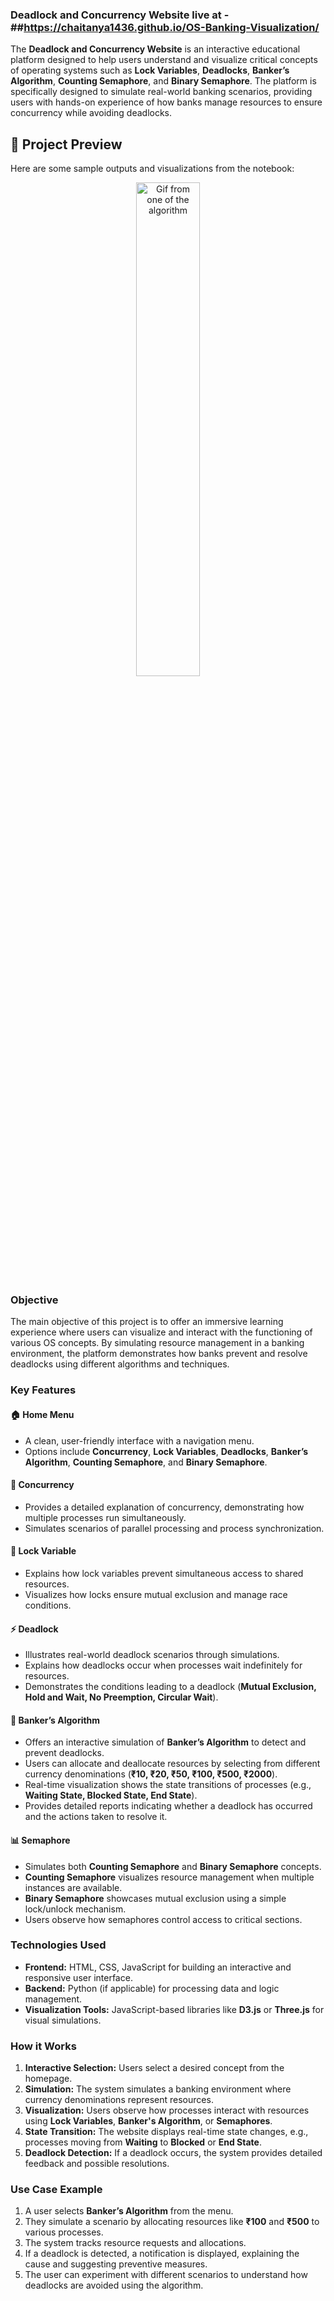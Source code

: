 ### Deadlock and Concurrency Website live at - ##https://chaitanya1436.github.io/OS-Banking-Visualization/
The **Deadlock and Concurrency Website** is an interactive educational platform designed to help users understand and visualize critical concepts of operating systems such as **Lock Variables**, **Deadlocks**, **Banker’s Algorithm**, **Counting Semaphore**, and **Binary Semaphore**. The platform is specifically designed to simulate real-world banking scenarios, providing users with hands-on experience of how banks manage resources to ensure concurrency while avoiding deadlocks.

## 🌄 Project Preview
Here are some sample outputs and visualizations from the notebook:

<p align="center">
  <img src="OS Banking Gif.gif" alt="Gif from one of the algorithm" width="45%" />

</p>

### Objective
The main objective of this project is to offer an immersive learning experience where users can visualize and interact with the functioning of various OS concepts. By simulating resource management in a banking environment, the platform demonstrates how banks prevent and resolve deadlocks using different algorithms and techniques.

### Key Features
#### 🏠 Home Menu  
- A clean, user-friendly interface with a navigation menu.  
- Options include **Concurrency**, **Lock Variables**, **Deadlocks**, **Banker’s Algorithm**, **Counting Semaphore**, and **Binary Semaphore**.  

#### 🔄 Concurrency  
- Provides a detailed explanation of concurrency, demonstrating how multiple processes run simultaneously.  
- Simulates scenarios of parallel processing and process synchronization.  

#### 🔐 Lock Variable  
- Explains how lock variables prevent simultaneous access to shared resources.  
- Visualizes how locks ensure mutual exclusion and manage race conditions.  

#### ⚡ Deadlock  
- Illustrates real-world deadlock scenarios through simulations.  
- Explains how deadlocks occur when processes wait indefinitely for resources.  
- Demonstrates the conditions leading to a deadlock (**Mutual Exclusion, Hold and Wait, No Preemption, Circular Wait**).  

#### 🏦 Banker’s Algorithm  
- Offers an interactive simulation of **Banker’s Algorithm** to detect and prevent deadlocks.  
- Users can allocate and deallocate resources by selecting from different currency denominations (**₹10, ₹20, ₹50, ₹100, ₹500, ₹2000**).  
- Real-time visualization shows the state transitions of processes (e.g., **Waiting State, Blocked State, End State**).  
- Provides detailed reports indicating whether a deadlock has occurred and the actions taken to resolve it.  

#### 📊 Semaphore  
- Simulates both **Counting Semaphore** and **Binary Semaphore** concepts.  
- **Counting Semaphore** visualizes resource management when multiple instances are available.  
- **Binary Semaphore** showcases mutual exclusion using a simple lock/unlock mechanism.  
- Users observe how semaphores control access to critical sections.  

### Technologies Used
- **Frontend:** HTML, CSS, JavaScript for building an interactive and responsive user interface.  
- **Backend:** Python (if applicable) for processing data and logic management.  
- **Visualization Tools:** JavaScript-based libraries like **D3.js** or **Three.js** for visual simulations.  

### How it Works
1. **Interactive Selection:** Users select a desired concept from the homepage.  
2. **Simulation:** The system simulates a banking environment where currency denominations represent resources.  
3. **Visualization:** Users observe how processes interact with resources using **Lock Variables**, **Banker's Algorithm**, or **Semaphores**.  
4. **State Transition:** The website displays real-time state changes, e.g., processes moving from **Waiting** to **Blocked** or **End State**.  
5. **Deadlock Detection:** If a deadlock occurs, the system provides detailed feedback and possible resolutions.  

### Use Case Example
1. A user selects **Banker’s Algorithm** from the menu.  
2. They simulate a scenario by allocating resources like **₹100** and **₹500** to various processes.  
3. The system tracks resource requests and allocations.  
4. If a deadlock is detected, a notification is displayed, explaining the cause and suggesting preventive measures.  
5. The user can experiment with different scenarios to understand how deadlocks are avoided using the algorithm.  
